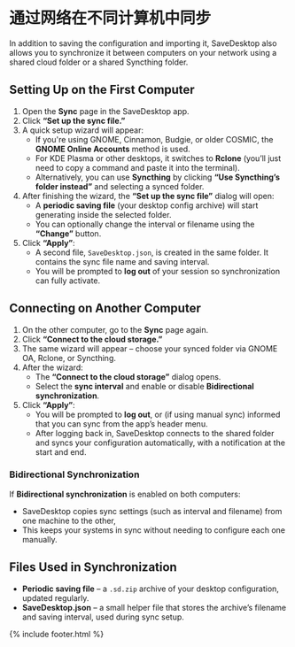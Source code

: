 # 通过网络在不同计算机中同步

In addition to saving the configuration and importing it, SaveDesktop also allows you to synchronize it between computers on your network using a shared cloud folder or a shared Syncthing folder.

## Setting Up on the First Computer
1. Open the **Sync** page in the SaveDesktop app.
2. Click **“Set up the sync file.”**
3. A quick setup wizard will appear:
   * If you're using GNOME, Cinnamon, Budgie, or older COSMIC, the **GNOME Online Accounts** method is used.
   * For KDE Plasma or other desktops, it switches to **Rclone** (you’ll just need to copy a command and paste it into the terminal).
   * Alternatively, you can use **Syncthing** by clicking **“Use Syncthing’s folder instead”** and selecting a synced folder.
4. After finishing the wizard, the **“Set up the sync file”** dialog will open:
   * A **periodic saving file** (your desktop config archive) will start generating inside the selected folder.
   * You can optionally change the interval or filename using the **“Change”** button.
5. Click **“Apply”**:
   * A second file, `SaveDesktop.json`, is created in the same folder. It contains the sync file name and saving interval.
   * You will be prompted to **log out** of your session so synchronization can fully activate.

## Connecting on Another Computer
1. On the other computer, go to the **Sync** page again.
2. Click **“Connect to the cloud storage.”**
3. The same wizard will appear – choose your synced folder via GNOME OA, Rclone, or Syncthing.
4. After the wizard:
   * The **“Connect to the cloud storage”** dialog opens.
   * Select the **sync interval** and enable or disable **Bidirectional synchronization**.
5. Click **“Apply”**:
   * You will be prompted to **log out**, or (if using manual sync) informed that you can sync from the app’s header menu.
   * After logging back in, SaveDesktop connects to the shared folder and syncs your configuration automatically, with a notification at the start and end.

### Bidirectional Synchronization
If **Bidirectional synchronization** is enabled on both computers:
* SaveDesktop copies sync settings (such as interval and filename) from one machine to the other,
* This keeps your systems in sync without needing to configure each one manually.

## Files Used in Synchronization
* **Periodic saving file** – a `.sd.zip` archive of your desktop configuration, updated regularly.
* **SaveDesktop.json** – a small helper file that stores the archive’s filename and saving interval, used during sync setup.

{% include footer.html %}